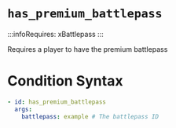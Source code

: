 # `has_premium_battlepass`
:::infoRequires:
xBattlepass
:::

Requires a player to have the premium battlepass
# Condition Syntax
```yaml
- id: has_premium_battlepass
  args:
    battlepass: example # The battlepass ID
```
